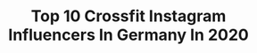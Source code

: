 ---
title: Top 10 Crossfit Instagram Influencers In Germany In 2020
description: >-
  Find top crossfit Instagram influencers in Germany in 2020. Most popular hashtags: #stayhome #fitness #crossfit #staysafe.
platform: Instagram
profiles:
  - username: "malenas.blog"
    fullname: >-
      Malena | CrossFit | Lifestyle
    location: "Germany"
    followers: 12927
    engagement: 856
    commentsToLikes: 0.367941
    id: ck8t4lpnl77o00j781v141whd
    verified: false
    hashtags: "#fitness, #fitchicks, #fitnessblogger, #fitgerman"
  - username: "mimikraus"
    fullname: >-
      Michael Kraus
    location: "Germany"
    followers: 197468
    engagement: 1135
    commentsToLikes: 0.017808
    id: ck5qdxd3kxq1l0i11je7pxypy
    verified: true
    hashtags: "#coffee, #nintendoswitch, #pony, #guitar"
  - username: "ninamarleen"
    fullname: >-
      
    location: "Germany"
    followers: 131685
    engagement: 313
    commentsToLikes: 0.044330
    id: ck5hgmcsf3k190i113oq0fyh7
    verified: false
    hashtags: "#fitmitfrosta, #edeka, #snow, #socialdistancing"
  - username: "m4x3nc3_tr"
    fullname: >-
      Maxence
    location: "Germany"
    followers: 13612
    engagement: 1573
    commentsToLikes: 0.015001
    id: ck5bxg7lcnnt60i11qp9kgl84
    verified: false
    hashtags: "#beardman, #gayhairy, #gaycouples, #tomoffinland"
  - username: "kaddlise"
    fullname: >-
      crossfit | body positivity
    location: "Germany"
    followers: 5769
    engagement: 1138
    commentsToLikes: 0.051134
    id: ck5hhozu69d8e0i114673t8wf
    verified: false
    hashtags: "#augsburgcity, #high5gym, #hoodielove, #girlswholift"
  - username: "hendrik_senf"
    fullname: >-
      Athlete | Fitness | Coach
    location: "Germany"
    followers: 13834
    engagement: 761
    commentsToLikes: 0.037309
    id: ck0tvqa0vcdx80i19t4xkz7v0
    verified: false
    hashtags: "#true, #justdoit, #homegym, #ostertraining"
  - username: "dennis_boerschig"
    fullname: >-
      DENNIS | BÖRSCHIG
    location: "Germany"
    followers: 28227
    engagement: 97
    commentsToLikes: 0.092528
    id: ck13723qs9du50i196rynbpy5
    verified: false
    hashtags: "#myprotein, #hacking, #fashion, #business"
  - username: "antonio.calanna"
    fullname: >-
      Antonio Calanna
    location: "Germany"
    followers: 6330
    engagement: 1077
    commentsToLikes: 0.024922
    id: ck55k0vhny7hv0i11uutab7gs
    verified: false
    hashtags: "#rocksinger, #15days, #artisticshot, #makeup"
  - username: "m_jeltema10"
    fullname: >-
      Melissa Jeltema
    location: "Germany"
    followers: 10776
    engagement: 626
    commentsToLikes: 0.018335
    id: ck0ty1hdml7bu0i19gxkhy9n1
    verified: false
    hashtags: "#wifeandwife, #engagement, #classroomflipper, #ournewplace"
  - username: "aannkathrinn"
    fullname: >-
      Ann-Kathrin 🇩🇪
    location: "Germany"
    followers: 19887
    engagement: 568
    commentsToLikes: 0.016813
    id: ck0tvqa2ycdyh0i19uq6al46j
    verified: false
    hashtags: "#shark, #goodcause, #organic, #berlinhalf"
---